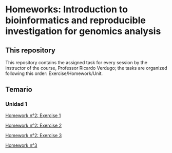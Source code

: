 # Homeworks: Introduction to bioinformatics and reproducible investigation for genomics analysis
## This repository
This repository contains the assigned task for every session by the instructor of the course, Professor Ricardo Verdugo; the tasks are organized following this order: Exercise/Homework/Unit.
## Temario
### Unidad 1
[Homework n°2: Exercise 1](https://github.com/Ana-ingravida/Tareas_BioinfoRepro2025_ARR/blob/main/Ejercicio%201%2C%20Tarea%202.md) 

[Homework n°2: Exercise 2](https://github.com/Ana-ingravida/Tareas_BioinfoRepro2025_ARR/blob/main/Ejercicio%202%2C%20Tarea%202.md)

[Homework n°2: Exercise 3](https://github.com/Ana-ingravida/Tareas_BioinfoRepro2025_ARR/blob/main/Ejercicio%203%2C%20Tarea%202.md)


[Homework n°3](https://github.com/Ana-ingravida/Tareas_BioinfoRepro2025_ARR/blob/main/Tarea%203%2C%20bioinfo.md)
